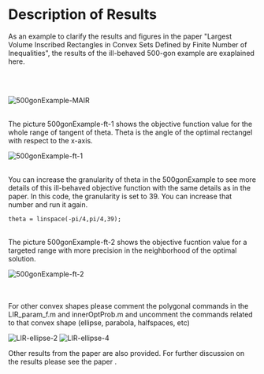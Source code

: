 # Description of Results 

As an example to clarify the results and figures in the paper "Largest Volume Inscribed Rectangles in Convex Sets Defined by Finite Number of Inequalities", the results of the ill-behaved 500-gon example are exaplained here. 



<br />
<br />

![500gonExample-MAIR](https://github.com/behroozim/2022.0239/assets/50671703/120261f7-5ca0-430f-8257-521e3a8bc76d)

<br />
The picture 500gonExample-ft-1 shows the objective function value for the whole range of tangent of theta. Theta is the angle of the optimal rectangel with respect to the x-axis. 
<br />

![500gonExample-ft-1](https://github.com/behroozim/2022.0239/assets/50671703/b99b9a73-3e04-407c-a9c8-b3b88a29b2d2)

<br />
You can increase the granularity of theta in the 500gonExample to see more details of this ill-behaved objective function with the same details as in the paper. In this code, the granularity is set to 39. You can increase that number and run it again.
<br />

```
theta = linspace(-pi/4,pi/4,39);
```

<br />
The picture 500gonExample-ft-2 shows the objective fucntion value for a targeted range with more precision in the neighborhood of the optimal solution.
<br />

![500gonExample-ft-2](https://github.com/behroozim/2022.0239/assets/50671703/80b3aa02-a319-47b6-a10b-1660229a1b84)


<br />
<br />
For other convex shapes please comment the polygonal commands in the LIR_param_f.m and innerOptProb.m and uncomment the commands related to that convex shape (ellipse, parabola, halfspaces, etc)

![LIR-ellipse-2](https://github.com/behroozim/2022.0239/assets/50671703/c63bdd29-a0e6-4d3f-869a-47d697c59334)
![LIR-ellipse-4](https://github.com/behroozim/2022.0239/assets/50671703/744f6d76-2793-47f9-9bbd-7cb84c728a77)


Other results from the paper are also provided. For further discussion on the results please see the paper .
